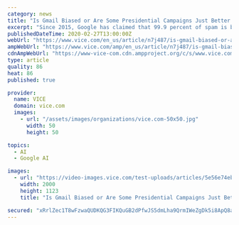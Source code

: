 ```yaml
---
category: news
title: "Is Gmail Biased or Are Some Presidential Campaigns Just Better at Marketing?"
excerpt: "Since 2015, Google has claimed that 99.9 percent of spam is blocked, and last year the company integrated its in-house machine learning framework, TensorFlow, to help filter 100 million additional spam emails every day. The company has also added new filters which automatically sort emails into \"primary,\" \"promotions,\" \"social,\" \"forums,\" and ..."
publishedDateTime: 2020-02-27T13:00:00Z
webUrl: "https://www.vice.com/en_us/article/n7j487/is-gmail-biased-or-are-some-presidential-campaigns-just-better-at-marketing"
ampWebUrl: "https://www.vice.com/amp/en_us/article/n7j487/is-gmail-biased-or-are-some-presidential-campaigns-just-better-at-marketing"
cdnAmpWebUrl: "https://www-vice-com.cdn.ampproject.org/c/s/www.vice.com/amp/en_us/article/n7j487/is-gmail-biased-or-are-some-presidential-campaigns-just-better-at-marketing"
type: article
quality: 86
heat: 86
published: true

provider:
  name: VICE
  domain: vice.com
  images:
    - url: "/assets/images/organizations/vice.com-50x50.jpg"
      width: 50
      height: 50

topics:
  - AI
  - Google AI

images:
  - url: "https://video-images.vice.com/test-uploads/articles/5e56e74ebe0f7a009c5ac478/lede/1582753897422-GettyImages-914593224.jpeg?crop=1xw%3A0.846xh%3B0xw%2C0.1377xh&resize=2000%3A*"
    width: 2000
    height: 1123
    title: "Is Gmail Biased or Are Some Presidential Campaigns Just Better at Marketing?"

secured: "xRrlZec1T8wFzwaQUDKQG3FIKQuGB2dPfwJS5dmLha9QrmIWeZgDk5i8ApQ8a3qGqIxtSnHY9vZ1AB13XAEzKqg4O2pf1o8D5hc0pAAfk2OqlJifItGGRPZ8T3bRh3YTXaogRU0oDqEP0p6lZc9CRZ13k1o1rpYs25S+vsN7ZAUrdTt/5evVtpo4nIo6Fwj5VYEyOQxcxR5+uCSL3tA8PNAVaNGdVXmbg5ghPc8xAgjE+hKLc3ytHy+CyusIWdKCJr2S2cbcWOD6CO49Hzpf4Y2IRS2ERmhQLTJfsse8KxDgGx1Xxdgesa1DcXq1VGKCARscTrwW+V/Q56Fv04YZ78QkOowZR9wQfI4BWfMETGX314hSb13987b42dulvaotJjYaOJ5lk9qbl4UN2TvVl0twkl5eA5rBgtP4s/7DK+CgD/neHpVYgEvWi22sSASXDNxUicrXtmrGcMVLNKLb6YvBkGEjuSCHKr2cm5Av7zI=;jeX3vNPkAh2xIxhXrDy2Ew=="
---
```


